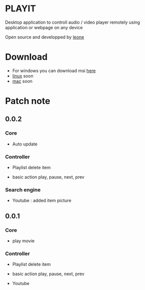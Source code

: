 [logo]: https://raw.githubusercontent.com/leon3s/playIT/master/app/public/img/icon.png "Logo Title Text 2"
# PLAYIT 
Desktop application to controll audio / video player remotely using application or webpage on any device

Open source and developped by [leone](http://leone-dev.com/)

# Download
* For windows you can download msi [here](http://leone-dev.com/playit)
* [linux](http://leone-dev.com/playit) soon
* [mac](http://leone-dev.com/playit) soon

# Patch note

## 0.0.2

### Core

* Auto update

### Controller

* Playlist delete item

* basic action play, pause, next, prev

### Search engine

* Youtube : added item picture

## 0.0.1

### Core

* play movie

### Controller

* Playlist delete item

* basic action play, pause, next, prev

* Youtube